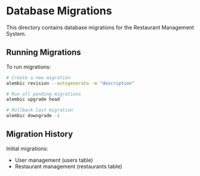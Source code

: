 # Database Migrations

This directory contains database migrations for the Restaurant Management System.

## Running Migrations

To run migrations:

```bash
# Create a new migration
alembic revision --autogenerate -m "description"

# Run all pending migrations
alembic upgrade head

# Rollback last migration
alembic downgrade -1
```

## Migration History

Initial migrations:
- User management (users table)
- Restaurant management (restaurants table)
